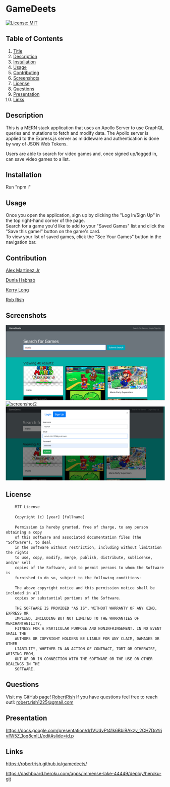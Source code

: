 <!-- @format -->

# GameDeets

[![License: MIT](https://img.shields.io/badge/License-MIT-yellow.svg)](https://opensource.org/licenses/MIT)

## Table of Contents

1. [Title](#title)
2. [Description](#description)
3. [Installation](#installation)
4. [Usage](#usage)
5. [Contributing](#contributing)
6. [Screenshots](#screenshots)
7. [License](#license)
8. [Questions](#questions)
9. [Presentation](#presentation)
10. [Links](#links)

## Description

This is a MERN stack application that uses an Apollo Server to use GraphQL queries and mutations to fetch and modify data. The Apollo server is applied to the Express.js server as middleware and authentication is done by way of JSON Web Tokens.

Users are able to search for video games and, once signed up/logged in, can save video games to a list.

## Installation

Run "npm i"

## Usage

Once you open the application, sign up by clicking the "Log In/Sign Up" in the top right-hand corner of the page.  
Search for a game you'd like to add to your "Saved Games" list and click the "Save this game!" button on the game's card.  
To view your list of saved games,  click the "See Your Games" button in the navigation bar.

## Contribution

[Alex Martinez Jr](https://github.com/amartinezjr7)

[Dunia Habhab](https://github.com/duniahabhab)

[Kerry Long](https://github.com/VictoriousOne)

[Rob Rish](https://github.com/RobertRish)

## Screenshots

![screenshot1](client/src/assets/images/ss1.png)
![screenshot2](client/src/assets/images/ss2.png)
![screenshot3](client/src/assets/images/ss3.png)

## License

        MIT License

        Copyright (c) [year] [fullname]

        Permission is hereby granted, free of charge, to any person obtaining a copy
        of this software and associated documentation files (the "Software"), to deal
        in the Software without restriction, including without limitation the rights
        to use, copy, modify, merge, publish, distribute, sublicense, and/or sell
        copies of the Software, and to permit persons to whom the Software is
        furnished to do so, subject to the following conditions:

        The above copyright notice and this permission notice shall be included in all
        copies or substantial portions of the Software.

        THE SOFTWARE IS PROVIDED "AS IS", WITHOUT WARRANTY OF ANY KIND, EXPRESS OR
        IMPLIED, INCLUDING BUT NOT LIMITED TO THE WARRANTIES OF MERCHANTABILITY,
        FITNESS FOR A PARTICULAR PURPOSE AND NONINFRINGEMENT. IN NO EVENT SHALL THE
        AUTHORS OR COPYRIGHT HOLDERS BE LIABLE FOR ANY CLAIM, DAMAGES OR OTHER
        LIABILITY, WHETHER IN AN ACTION OF CONTRACT, TORT OR OTHERWISE, ARISING FROM,
        OUT OF OR IN CONNECTION WITH THE SOFTWARE OR THE USE OR OTHER DEALINGS IN THE
        SOFTWARE.

## Questions

Visit my GitHub page! [RobertRish](https://github.com/RobertRish)
If you have questions feel free to reach out!: robert.rish1225@gmail.com

## Presentation

https://docs.google.com/presentation/d/1VUdvPt41k6BbiBAkzy_2CH7DpYrjvfW5Z_1oq8enILI/edit#slide=id.p

## Links

https://robertrish.github.io/gamedeets/

https://dashboard.heroku.com/apps/immense-lake-44449/deploy/heroku-git
